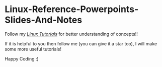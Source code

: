 # Linux-Reference-Powerpoints-Slides-And-Notes

Follow my *[Linux Tutorials](https://www.youtube.com/watch?v=1SC-bqD-brI&index=1&list=PLXpd9qENXG0icRMNc1TZH3f8YYO0RObse)* for better understanding of concepts!!

If it is helpful to you then follow me (you can give it a star too), I will make some more useful tutorials! 

Happy Coding :)
